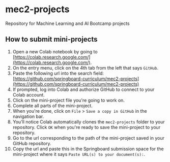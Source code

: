 # mec2-projects
Repository for Machine Learning and AI Bootcamp projects

## How to submit mini-projects

1. Open a new Colab notebook by going to [https://colab.research.google.com/](https://colab.research.google.com/).
2. On the entry menu, click on the 4th tab from the left that says `GitHub`. 
3. Paste the following url into the search field: [https://github.com/springboard-curriculum/mec2-projects](https://github.com/springboard-curriculum/mec2-projects)
4. If prompted, log into Colab and authorize GitHub to connect to your Colab account.
5. Click on the mini-project file you're going to work on.
6. Complete all parts of the mini-project.
7. When you're done, click on `File` > `Save a copy in GitHub` in the navigation bar.
8. You'll notice Colab automatically clones the `mec2-projects` folder to your repository. Click `OK` when you're ready to save the mini-project to your repository.
9. Go to the url corresponding to the path of the mini-project saved in your GitHub repository.
10. Copy the url and paste this in the Springboard submission space for the mini-project where it says `Paste URL(s) to your document(s):`.
